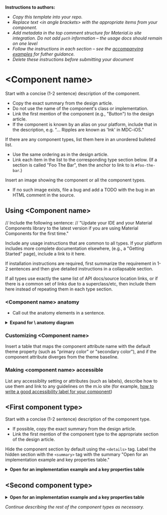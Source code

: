 <!--docs:
title: "<component name>"
layout: detail
section: components
excerpt: "<Platform name> <component name>"
latest_update: "<date of last update>"
iconId:
path: /
api_doc_root:
-->

**Instructions to authors:**
* _Copy this template into your repo._
* _Replace text \<in angle brackets\> with the appropriate items from your component._
* _Add metadata in the top comment structure for Material.io site integration. Do not add `path` information &ndash; the usage docs should remain on one level_
* _Follow the instructions in each section &ndash; see the [accompanying examples](button-examples) for futher guidance._
* _Delete these instructions before submitting your document_

<!--  20191125 Todo:
* tables for attributes for each type
* (phase II) include anatomy section referencing the material.io/components
    * table referencing anatomy mapping to attributes (test this out per platform for naming that is consistent for all types)
    * try to include a single image from design that diagrams attributes
* What are the best ways to integrate component accessbility features into the template?
* What information do we need to provide the site team to update the components site?

-->

# \<Component name\>

Start with a concise (1-2 sentence) description of the component.

* Copy the exact summary from the design article.
* Do not use the name of the component's class or implementation.
* Link the first mention of the component (e.g., "Button") to the design article.
* If the component is known by an alias on your platform, include that in the description, e.g. "... Ripples are known as 'Ink' in MDC-iOS."

If there are any component types, list them here in an unordered bulleted list.

* Use the same ordering as in the design article.
* Link each item in the list to the corresponding type section below. (If a section is called "Foo The Bar", then the anchor to link to is `#foo-the-bar`.)

Insert an image showing the component or all the component types.

* If no such image exists, file a bug and add a TODO with the bug in an HTML comment in the source.


## Using \<Component name\>

// Include the following sentence:
//    "Update your IDE and your Material Components library to the latest version if you are using Material Components for the first time."


Include any usage instructions that are common to all types. If your platform includes more complete documentation elsewhere, (e.g., a "Getting Started" page), include a link to it here.

If installation instructions are required, first summarize the requirement in 1-2 sentences and then give detailed instructions in a collapsable section.

If all types use exactly the same list of API docs/source location links, or if there is a common set of links due to a superclass/etc, then include them here instead of repeating them in each type section.

### \<Component name\> anatomy

* Call out the anatomy elements in a sentence.

<details>
<summary><b>Expand for \<component name\> anatomy diagram</b></summary>

* Insert the a diagram of the component's anatomy. Use the anatomy diagram from the https://material.io/components/ site. If there are type-specific properties, include a diagram for each type. If there are properties specific to a component type, include a diagram and table in that component type's section.
* Add a table of the properties represented by the diagram common to all component types. Limit the property attributes to six items of the most commonly customized attributes.
* Include the following sentence below the table pointing the user to the API doc(s):
    "We recommend using [Material Theming](https://material.io/components/\<component name\>/#theming) to apply your customizations across your application. For a full list of component properties, go to the API docs:"
    * List the link to each component API

</details>

### Customizing \<Component name\>

Insert a table that maps the component attribute name with the default theme property (such as "primary color" or "secondary color"), and if the component attribute diverges from the theme baseline.

### Making \<component name\> accessible

List any accessiblity setting or attributes (such as labels), describe how to use them and link to any guidelines on the m.io site (for example, [how to write a good accessibility label for your component](https://material.io/design/usability/accessibility.html#writing))



## \<First component type\>

Start with a concise (1-2 sentence) description of the component type.
* If possible, copy the exact summary from the design article.
* Link the first mention of the component type to the appropriate section of the design article.

Hide the component section by default using the `<details>` tag. Label the hidden section with the `<summary>` tag with the summary "Open for an implementation example and key properties table." 

<details>
<summary><b>Open for an implementation example and a key properties table</b></summary>

Include a list of links to API documentation and source location of the component.

* Use the class/implementation names when linking to the API docs.
* Add other links as necessary if they would help using the component.
Describe how to use this component type in as much detail as necessary.

* If your platform does not support a particular type, include the type but explicitly state that it isn't supported.
* If support is planned, link to the issue tracking that feature request.


### \<First component type\> example

Describe the example in 1-2 sentences.

Include an image of the rendered example.

Include a snippet of source code illustrating the example.

* Remove boilerplate code that is not necessary to understand the example.
* Consider highlighting the most important lines of the example.


### Key properties

* If the component type uses terminology that differs from the other types, add a diagram of the component labeling key properties/attributes/CSS classes. Create the diagram in Figma if the diagram does not already exist.
* List the key properties/attributes/CSS classes of the component in a table.
   * The first column is the property's name as used in the design article.
   * The second column is the property's identifier in code.
   * The third column is a short description of the property.
   * If there are several related classes used together for the component, list their properties in separate tables.
   * Only list up to six of the _most important properties_ for configuring and theming the component—the full list of properties should be in the component's API docs.


</details>

## \<Second component type\>

<details>
<summary><b>Open for an implementation example and a key properties table</b></summary>

...


### \<Second component type\> example

...


### Key properties

...


</details>

_Continue describing the rest of the component types as necessary._

